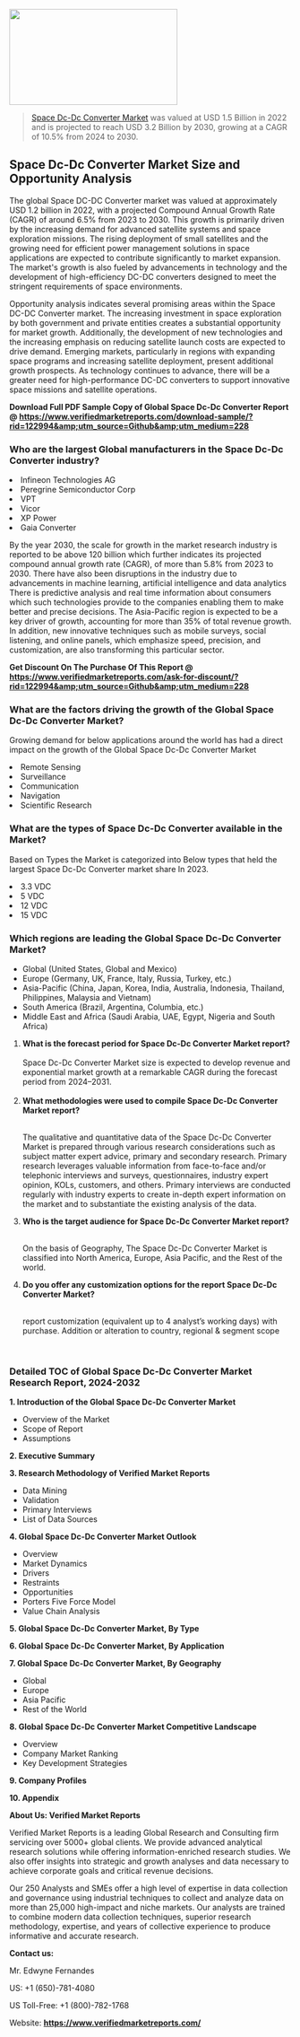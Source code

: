 <img src="https://ffe5etoiles.com/wp-content/uploads/2024/12/MST1-300x171.png" alt="" width="300" height="171" class="alignnone size-medium wp-image-20088" /><blockquote><p><p><a href="https://www.verifiedmarketreports.com/download-sample/?rid=122994&utm_source=Github&utm_medium=228" target="_blank">Space Dc-Dc Converter Market</a> was valued at USD 1.5 Billion in 2022 and is projected to reach USD 3.2 Billion by 2030, growing at a CAGR of 10.5% from 2024 to 2030.</p></blockquote><p><h2>Space Dc-Dc Converter Market Size and Opportunity Analysis</h2><p>The global Space DC-DC Converter market was valued at approximately USD 1.2 billion in 2022, with a projected Compound Annual Growth Rate (CAGR) of around 6.5% from 2023 to 2030. This growth is primarily driven by the increasing demand for advanced satellite systems and space exploration missions. The rising deployment of small satellites and the growing need for efficient power management solutions in space applications are expected to contribute significantly to market expansion. The market's growth is also fueled by advancements in technology and the development of high-efficiency DC-DC converters designed to meet the stringent requirements of space environments.</p><p>Opportunity analysis indicates several promising areas within the Space DC-DC Converter market. The increasing investment in space exploration by both government and private entities creates a substantial opportunity for market growth. Additionally, the development of new technologies and the increasing emphasis on reducing satellite launch costs are expected to drive demand. Emerging markets, particularly in regions with expanding space programs and increasing satellite deployment, present additional growth prospects. As technology continues to advance, there will be a greater need for high-performance DC-DC converters to support innovative space missions and satellite operations.</p></p><p class=""><strong>Download Full PDF Sample Copy of Global Space Dc-Dc Converter Report @ <a href="https://www.verifiedmarketreports.com/download-sample/?rid=122994&amp;utm_source=Github&amp;utm_medium=228" target="_blank">https://www.verifiedmarketreports.com/download-sample/?rid=122994&amp;utm_source=Github&amp;utm_medium=228</a></strong></p><h3 id="" class="">Who are the largest Global manufacturers in the Space Dc-Dc Converter industry?</h3><p><li>Infineon Technologies AG</li><li> Peregrine Semiconductor Corp</li><li> VPT</li><li> Vicor</li><li> XP Power</li><li> Gaia Converter</li></p><div class=""><div class="" dir="" data-message-author-role="" data-message-id="" data-message-model-slug=""><div class=""><div class=""><div class=""><div class="" dir="" data-message-author-role="" data-message-id="" data-message-model-slug=""><div class=""><div class=""><p>By the year 2030, the scale for growth in the market research industry is reported to be above 120 billion which further indicates its projected compound annual growth rate (CAGR), of more than 5.8% from 2023 to 2030. There have also been disruptions in the industry due to advancements in machine learning, artificial intelligence and data analytics There is predictive analysis and real time information about consumers which such technologies provide to the companies enabling them to make better and precise decisions. The Asia-Pacific region is expected to be a key driver of growth, accounting for more than 35% of total revenue growth. In addition, new innovative techniques such as mobile surveys, social listening, and online panels, which emphasize speed, precision, and customization, are also transforming this particular sector.</p><p><strong>Get Discount On The Purchase Of This Report @&nbsp; <a href="https://www.verifiedmarketreports.com/ask-for-discount/?rid=122994&amp;utm_source=Github&amp;utm_medium=228" target="_blank">https://www.verifiedmarketreports.com/ask-for-discount/?rid=122994&amp;utm_source=Github&amp;utm_medium=228</a></strong></p></div></div></div></div></div></div></div></div><h3 id="" class="">What are the factors driving the growth of the Global Space Dc-Dc Converter Market?</h3><p id="" class="">Growing demand for below applications around the world has had a direct impact on the growth of the Global Space Dc-Dc Converter Market</p><p id="" class=""><li>Remote Sensing</li><li> Surveillance</li><li> Communication</li><li> Navigation</li><li> Scientific Research</li></p><h3 id="" class="">What are the types of Space Dc-Dc Converter available in the Market?</h3><p id="" class="">Based on Types the Market is categorized into Below types that held the largest Space Dc-Dc Converter market share In 2023.</p><p id="" class=""><li>3.3 VDC</li><li> 5 VDC</li><li> 12 VDC</li><li> 15 VDC</li></p><h3 id="" class="">Which regions are leading the Global Space Dc-Dc Converter Market?</h3><ul><li>Global (United States, Global and Mexico)</li><li>Europe (Germany, UK, France, Italy, Russia, Turkey, etc.)</li><li>Asia-Pacific (China, Japan, Korea, India, Australia, Indonesia, Thailand, Philippines, Malaysia and Vietnam)</li><li>South America (Brazil, Argentina, Columbia, etc.)</li><li>Middle East and Africa (Saudi Arabia, UAE, Egypt, Nigeria and South Africa)</li></ul><p><ol><li><strong>What is the forecast period for Space Dc-Dc Converter Market report?<br /></strong><br /><span data-sheets-root="1" data-sheets-value="{&quot;1&quot;:2,&quot;2&quot;:&quot;XXXX size is expected to develop revenue and exponential market growth at a remarkable CAGR during the forecast period from 2024&ndash;2030.&quot;}" data-sheets-userformat="{&quot;2&quot;:12674,&quot;4&quot;:{&quot;1&quot;:2,&quot;2&quot;:16776960},&quot;10&quot;:2,&quot;11&quot;:0,&quot;15&quot;:&quot;Arial&quot;,&quot;16&quot;:12}">Space Dc-Dc Converter Market size is expected to develop revenue and exponential market growth at a remarkable CAGR during the forecast period from 2024&ndash;2031.</span><br /><br /></li><li><strong>What methodologies were used to compile Space Dc-Dc Converter Market report?<br /><br /></strong><p>The qualitative and quantitative data of the&nbsp;Space Dc-Dc Converter Market is prepared through various research considerations such as subject matter expert advice, primary and secondary research. Primary research leverages valuable information from face-to-face and/or telephonic interviews and surveys, questionnaires, industry expert opinion, KOLs, customers, and others. Primary interviews are conducted regularly with industry experts to create in-depth expert information on the market and to substantiate the existing analysis of the data.&nbsp;</p></li><li><strong>Who is the target audience for Space Dc-Dc Converter Market report?<br /><br /></strong><p>On the basis of Geography, The&nbsp;Space Dc-Dc Converter Market is classified into North America, Europe, Asia Pacific, and the Rest of the world.</p></li><li><strong>Do you offer any customization options for the report Space Dc-Dc Converter Market?<br /><br /></strong><p>report customization (equivalent up to 4 analyst&rsquo;s working days) with purchase. Addition or alteration to country, regional &amp; segment scope</p><p>&nbsp;</p></li></ol></p><h3 id="" class="">Detailed TOC of Global Space Dc-Dc Converter Market Research Report, 2024-2032</h3><p id="" class=""><strong>1. Introduction of the Global Space Dc-Dc Converter Market</strong></p><ul><li>Overview of the Market</li><li>Scope of Report</li><li>Assumptions</li></ul><p id="" class=""><strong>2. Executive Summary</strong></p><p id="" class=""><strong>3. Research Methodology of&nbsp;Verified Market Reports</strong></p><ul><li>Data Mining</li><li>Validation</li><li>Primary Interviews</li><li>List of Data Sources</li></ul><p id="" class=""><strong>4. Global Space Dc-Dc Converter Market Outlook</strong></p><ul><li>Overview</li><li>Market Dynamics</li><li>Drivers</li><li>Restraints</li><li>Opportunities</li><li>Porters Five Force Model</li><li>Value Chain Analysis</li></ul><p id="" class=""><strong>5. Global Space Dc-Dc Converter Market, By&nbsp;Type</strong></p><p id="" class=""><strong>6. Global Space Dc-Dc Converter Market, By Application</strong></p><p id="" class=""><strong>7. Global Space Dc-Dc Converter Market, By Geography</strong></p><ul><li>Global</li><li>Europe</li><li>Asia Pacific</li><li>Rest of the World</li></ul><p id="" class=""><strong>8. Global Space Dc-Dc Converter Market Competitive Landscape</strong></p><ul><li>Overview</li><li>Company Market Ranking</li><li>Key Development Strategies</li></ul><p id="" class=""><strong>9. Company Profiles</strong></p><p id="" class=""><strong>10. Appendix</strong></p><p id="" class=""><strong>About Us: Verified Market Reports</strong></p><p id="" class="">Verified Market Reports is a leading Global Research and Consulting firm servicing over 5000+ global clients. We provide advanced analytical research solutions while offering information-enriched research studies. We also offer insights into strategic and growth analyses and data necessary to achieve corporate goals and critical revenue decisions.</p><p id="" class="">Our 250 Analysts and SMEs offer a high level of expertise in data collection and governance using industrial techniques to collect and analyze data on more than 25,000 high-impact and niche markets. Our analysts are trained to combine modern data collection techniques, superior research methodology, expertise, and years of collective experience to produce informative and accurate research.</p><p id="" class=""><strong>Contact us:</strong></p><p id="" class="">Mr. Edwyne Fernandes</p><p id="" class="">US: +1 (650)-781-4080</p><p id="" class="">US Toll-Free: +1 (800)-782-1768</p><p id="" class="">Website: <a target="" data-test-app-aware-link=""><strong>https://www.verifiedmarketreports.com/</strong></a></p>
